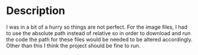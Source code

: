 # Description

I was in a bit of a hurry so things are not perfect. For the image files, I had to use the absolute path instead of relative so in order to download and run the code the path for these files would be needed to be altered accordingly. Other than this I think the project should be fine to run.